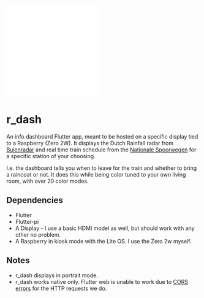 ![Logo r_dash](https://github.com/rberends/r_dash/blob/1daa0e334221aedcd49912d46901a2b0c2a467e2/assets/info.png)

# r_dash
An info dashboard Flutter app, meant to be hosted on a specific display tied to a Raspberry (Zero 2W). It displays the Dutch Rainfall radar from [Buienradar](https://www.buienradar.nl/) and real time train schedule from the [Nationale Spoorwegen](https://www.ns.nl/) for a specific station of your choosing.


I.e. the dashboard tells you when to leave for the train and whether to bring a raincoat or not. It does this while being color tuned to your own living room, with over 20 color modes.

## Dependencies

- Flutter
- Flutter-pi
- A Display - I use a basic HDMI model as well, but should work with any other no problem.
- A Raspberry in kiosk mode with the Lite OS. I use the Zero 2w myself.

## Notes
- r_dash displays in portrait mode.
- r_dash works native only. Flutter web is unable to work due to [CORS errors](https://developer.mozilla.org/en-US/docs/Web/HTTP/CORS/Errors) for the HTTP requests we do.
